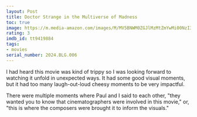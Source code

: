 ```yaml
---
layout: Post
title: Doctor Strange in the Multiverse of Madness
toc: true
image: https://m.media-amazon.com/images/M/MV5BNWM0ZGJlMzMtZmYwMi00NzI3LTgzMzMtNjMzNjliNDRmZmFlXkEyXkFqcGdeQXVyMTM1MTE1NDMx._V1_SX300.jpg
rating: 3
imdb_id: tt9419884
tags:
- movies
serial_number: 2024.BLG.006
---
```

I had heard this movie was kind of trippy so I was looking forward to watching it unfold in unexpected ways. It had some good visual moments, but it had too many laugh-out-loud cheesy moments to be very impactful.

There were multiple moments where Paul and I said to each other, "they wanted you to know that cinematographers were involved in this movie," or, "this is where the composers were brought it to inform the visuals."
